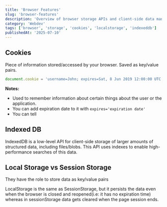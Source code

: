 ```yaml
---
title: 'Browser Features'
slug: 'browser-features'
description: 'Overview of browser storage APIs and client-side data management'
category: 'Webdev'
tags: ['browser', 'storage', 'cookies', 'localstorage', 'indexeddb']
publishedAt: '2025-07-10'
---
```


## Cookies

Piece of information stored/accessed by your browser. Saved as key/value pairs.

```typescript
document.cookie = 'username=John; expires=Sat, 8 Jun 2019 12:00:00 UTC';
```

**Notes:**

- Used to remember information about certain things about the user or the application.
- You can add expiration date to it with `expires='expiration date'`
- You can tell

## Indexed DB

IndexedDB is a low-level API for client-side storage of larger amounts of structured data,
including files/blobs. This API uses indexes to enable high-performance searches of this data.

## Local Storage vs Session Storage

They have the role to store data as key/value pairs

LocalStorage is the same as SessionStorage, but it persists the data even when the
browser is closed and reopened(i.e: it has no expiration time) whereas in sessionStorage
data gets cleared when the page session ends.
